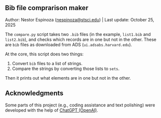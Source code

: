 Bib file comprarison maker
--------------------------
Author: Nestor Espinoza (nespinoza@stsci.edu) | Last update: October 25, 2025

The `compare.py` script takes two `.bib` files (in the example, `list1.bib` and `list2.bib`), and checks which records are in one but not in the other. These are `bib` files as downloaded from ADS (`ui.adsabs.harvard.edu`). 

At the core, this script does two things:

1. Convert `bib` files to a list of strings.
2. Compare the strings by converting those lists to `sets`.

Then it prints out what elements are in one but not in the other. 

## Acknowledgments

Some parts of this project (e.g., coding assistance and text polishing) were developed with the help of [ChatGPT (OpenAI)](https://openai.com/).
